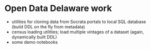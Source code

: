 # Open Data Delaware work

- utilities for cloning data from Socrata portals to local SQL database (build DDL on the fly from metadata)
- census loading utilities; load multiple vintages of a dataset (again, dynamically built DDL)
- some demo notebooks
